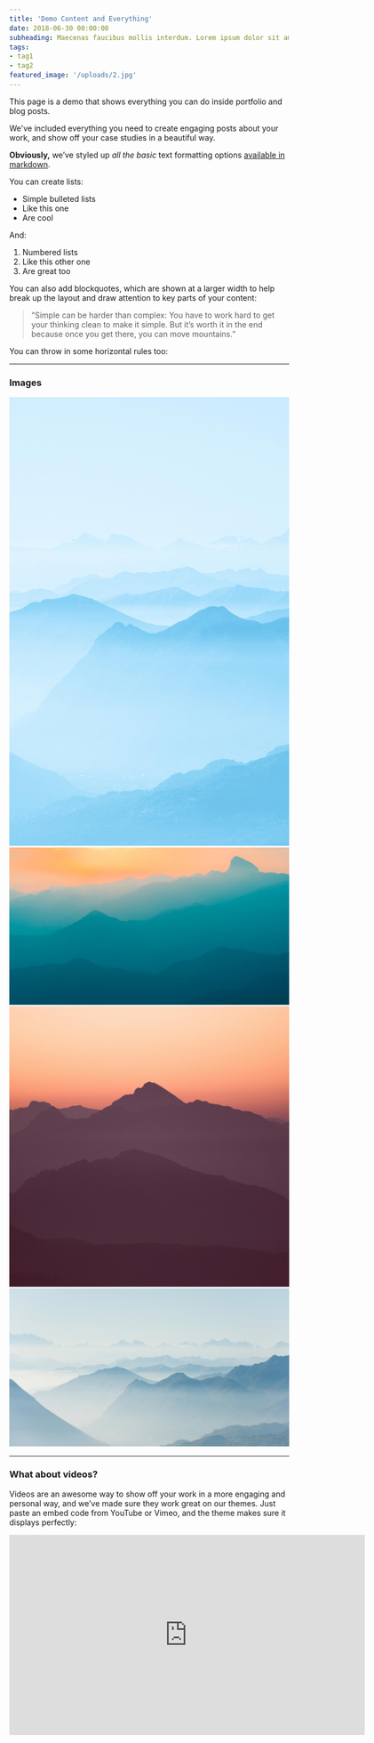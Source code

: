 ```yaml
---
title: 'Demo Content and Everything'
date: 2018-06-30 00:00:00
subheading: Maecenas faucibus mollis interdum. Lorem ipsum dolor sit amet, consectetur adipiscing elit. Cras mattis consectetur purus sit amet fermentum.
tags:
- tag1
- tag2
featured_image: '/uploads/2.jpg'
---
```


This page is a demo that shows everything you can do inside portfolio and blog posts.

We've included everything you need to create engaging posts about your work, and show off your case studies in a beautiful way.

**Obviously,** we’ve styled up *all the basic* text formatting options [available in markdown](https://github.com/adam-p/markdown-here/wiki/Markdown-Cheatsheet).

You can create lists:

* Simple bulleted lists
* Like this one
* Are cool

And:

1. Numbered lists
2. Like this other one
3. Are great too

You can also add blockquotes, which are shown at a larger width to help break up the layout and draw attention to key parts of your content:

> “Simple can be harder than complex: You have to work hard to get your thinking clean to make it simple. But it’s worth it in the end because once you get there, you can move mountains.”

You can throw in some horizontal rules too:

---

### Images

<img src="/uploads/demo-portrait.jpg">
<img src="/uploads/demo-landscape.jpg">
<img src="/uploads/demo-square.jpg">
<img src="/uploads/demo-landscape-2.jpg">

---

### What about videos?

Videos are an awesome way to show off your work in a more engaging and personal way, and we’ve made sure they work great on our themes. Just paste an embed code from YouTube or Vimeo, and the theme makes sure it displays perfectly:

<iframe src="https://player.vimeo.com/video/148003889" width="640" height="360" frameborder="0" allowfullscreen></iframe>

<!-- <a href="https://jekyllthemes.io/theme/duet-portfolio-jekyll-theme" class="button button-large">Get This Theme</a> -->